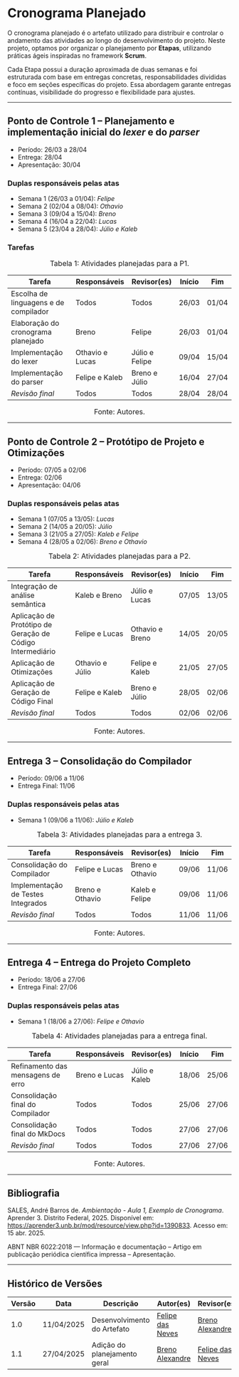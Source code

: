 # Cronograma Planejado

O cronograma planejado é o artefato utilizado para distribuir e controlar o andamento das atividades ao longo do desenvolvimento do projeto. Neste projeto, optamos por organizar o planejamento por **Etapas**, utilizando práticas ágeis inspiradas no framework **Scrum**.

Cada Etapa possui a duração aproximada de duas semanas e foi estruturada com base em entregas concretas, responsabilidades divididas e foco em seções específicas do projeto. Essa abordagem garante entregas contínuas, visibilidade do progresso e flexibilidade para ajustes.

---

## Ponto de Controle 1 – Planejamento e implementação inicial do _lexer_ e do _parser_
- Período: 26/03 a 28/04
- Entrega: 28/04
- Apresentação: 30/04

### Duplas responsáveis pelas atas
- Semana 1 (26/03 a 01/04): *Felipe*
- Semana 2 (02/04 a 08/04): *Othavio*
- Semana 3 (09/04 a 15/04): *Breno*
- Semana 4 (16/04 a 22/04): *Lucas*
- Semana 5 (23/04 a 28/04): *Júlio e Kaleb*

### Tarefas

<font size="3"><p style="text-align: center">Tabela 1: Atividades planejadas para a P1.</p></font>

| Tarefa                                      |      Responsáveis      |      Revisor(es)   |  Início |  Fim  |
|---------------------------------------------|------------------------|--------------------|---------| ----- |
| Escolha de linguagens e de compilador       | Todos                  | Todos              |  26/03  | 01/04 |
| Elaboração do cronograma planejado          | Breno                  | Felipe             |  26/03  | 01/04 |   
| Implementação do lexer                      | Othavio e Lucas        | Júlio e Felipe     |  09/04  | 15/04 |
| Implementação do parser                     | Felipe e Kaleb         | Breno e Júlio      |  16/04  | 27/04 |
| *Revisão final*                             | Todos                  | Todos              |  28/04  | 28/04 |

<font size="3"><p style="text-align: center">Fonte: Autores.</p></font>

---

## Ponto de Controle 2 – Protótipo de Projeto e Otimizações
- Período: 07/05 a 02/06
- Entrega: 02/06
- Apresentação: 04/06

### Duplas responsáveis pelas atas
- Semana 1 (07/05 a 13/05): *Lucas*
- Semana 2 (14/05 a 20/05): *Júlio*
- Semana 3 (21/05 a 27/05): *Kaleb e Felipe*
- Semana 4 (28/05 a 02/06): *Breno e Othavio*

<font size="3"><p style="text-align: center">Tabela 2: Atividades planejadas para a P2.</p></font>

| Tarefa                                                    |      Responsáveis      |      Revisor(es)   |  Início |  Fim  |
|-----------------------------------------------------------|------------------------|--------------------|---------| ----- |
| Integração de análise semântica                           | Kaleb e Breno          | Júlio e Lucas      |  07/05  | 13/05 |
| Aplicação de Protótipo de Geração de Código Intermediário | Felipe e Lucas         | Othavio e Breno    |  14/05  | 20/05 |
| Aplicação de Otimizações                                  | Othavio e Júlio        | Felipe e Kaleb     |  21/05  | 27/05 |
| Aplicação de Geração de Código Final                      | Felipe e Kaleb         | Breno e Júlio      |  28/05  | 02/06 |
| *Revisão final*                                           | Todos                  | Todos              |  02/06  | 02/06 |

<font size="3"><p style="text-align: center">Fonte: Autores.</p></font>

---

## Entrega 3 – Consolidação do Compilador
- Período: 09/06 a 11/06
- Entrega Final: 11/06

### Duplas responsáveis pelas atas
- Semana 1 (09/06 a 11/06): *Júlio e Kaleb*

<font size="3"><p style="text-align: center">Tabela 3: Atividades planejadas para a entrega 3.</p></font>

| Tarefa                                      |      Responsáveis      |      Revisor(es)   |  Início |  Fim  |
|---------------------------------------------|------------------------|--------------------|---------| ----- |
| Consolidação do Compilador                  |   Felipe e Lucas       |   Breno e Othavio  |  09/06  | 11/06 |
| Implementação de Testes Integrados          |   Breno e Othavio      |   Kaleb e Felipe   |  09/06  | 11/06 |  
| *Revisão final*                             |   Todos                |   Todos            |  11/06  | 11/06 |

<font size="3"><p style="text-align: center">Fonte: Autores.</p></font>

---

## Entrega 4 – Entrega do Projeto Completo
- Período: 18/06 a 27/06
- Entrega Final: 27/06

### Duplas responsáveis pelas atas
- Semana 1 (18/06 a 27/06): *Felipe e Othavio*

<font size="3"><p style="text-align: center">Tabela 4: Atividades planejadas para a entrega final.</p></font>

| Tarefa                                      |      Responsáveis      |      Revisor(es)   |  Início |  Fim  |
|---------------------------------------------|------------------------|--------------------|---------| ----- |
| Refinamento das mensagens de erro           |   Breno e Lucas        |   Júlio e Kaleb    |  18/06  | 25/06 |   
| Consolidação final do Compilador            |   Todos                |   Todos            |  25/06  | 27/06 |  
| Consolidação final do MkDocs                |   Todos                |   Todos            |  27/06  | 27/06 |         
| *Revisão final*                             |   Todos                |   Todos            |  27/06  | 27/06 |

<font size="3"><p style="text-align: center">Fonte: Autores.</p></font>

---

## Bibliografia

SALES, André Barros de. *Ambientação - Aula 1, Exemplo de Cronograma*. Aprender 3. Distrito Federal, 2025. Disponível em: <https://aprender3.unb.br/mod/resource/view.php?id=1390833>. Acesso em: 15 abr. 2025.

ABNT NBR 6022:2018 — Informação e documentação – Artigo em publicação periódica científica impressa – Apresentação.

---

## Histórico de Versões

| Versão | Data       | Descrição                           | Autor(es) | Revisor(es) |
|--------|------------|-------------------------------------|-----------|-------------|
| 1.0    | 11/04/2025 | Desenvolvimento do Artefato         | [Felipe das Neves](https://github.com/FelipeFreire-gf) | [Breno Alexandre](https://github.com/brenoalexandre0) |
| 1.1    | 27/04/2025 | Adição do planejamento geral         | [Breno Alexandre](https://github.com/brenoalexandre0) | [Felipe das Neves](https://github.com/FelipeFreire-gf) |
